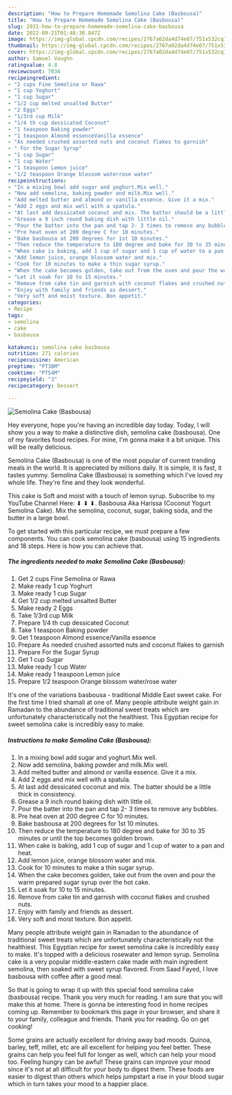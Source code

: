 ```yaml
---
description: "How to Prepare Homemade Semolina Cake (Basbousa)"
title: "How to Prepare Homemade Semolina Cake (Basbousa)"
slug: 2931-how-to-prepare-homemade-semolina-cake-basbousa
date: 2022-09-21T01:48:30.847Z
image: https://img-global.cpcdn.com/recipes/2767a02da4d74e07/751x532cq70/semolina-cake-basbousa-recipe-main-photo.jpg
thumbnail: https://img-global.cpcdn.com/recipes/2767a02da4d74e07/751x532cq70/semolina-cake-basbousa-recipe-main-photo.jpg
cover: https://img-global.cpcdn.com/recipes/2767a02da4d74e07/751x532cq70/semolina-cake-basbousa-recipe-main-photo.jpg
author: Samuel Vaughn
ratingvalue: 4.8
reviewcount: 7034
recipeingredient:
- "2 cups Fine Semolina or Rawa"
- "1 cup Yoghurt"
- "1 cup Sugar"
- "1/2 cup melted unsalted Butter"
- "2 Eggs"
- "1/3rd cup Milk"
- "1/4 th cup dessicated Coconut"
- "1 teaspoon Baking powder"
- "1 teaspoon Almond essenceVanilla essence"
- "As needed crushed assorted nuts and coconut flakes to garnish"
- " For the Sugar Syrup"
- "1 cup Sugar"
- "1 cup Water"
- "1 teaspoon Lemon juice"
- "1/2 teaspoon Orange blossom waterrose water"
recipeinstructions:
- "In a mixing bowl add sugar and yoghurt.Mix well."
- "Now add semolina, baking powder and milk.Mix well."
- "Add melted butter and almond or vanilla essence. Give it a mix."
- "Add 2 eggs and mix well with a spatula."
- "At last add dessicated coconut and mix. The batter should be a little thick in consistency."
- "Grease a 9 inch round baking dish with little oil."
- "Pour the batter into the pan and tap 2- 3 times to remove any bubbles."
- "Pre heat oven at 200 degree C for 10 minutes."
- "Bake basbousa at 200 degrees for 1st 10 minutes."
- "Then reduce the temperature to 180 degree and bake for 30 to 35 minutes or until the top becomes golden brown."
- "When cake is baking, add 1 cup of sugar and 1 cup of water to a pan and heat."
- "Add lemon juice, orange blossom water and mix."
- "Cook for 10 minutes to make a thin sugar syrup."
- "When the cake becomes golden, take out from the oven and pour the warm prepared sugar syrup over the hot cake."
- "Let it soak for 10 to 15 minutes."
- "Remove from cake tin and garnish with coconut flakes and crushed nuts."
- "Enjoy with family and friends as dessert."
- "Very soft and moist texture. Bon appetit."
categories:
- Recipe
tags:
- semolina
- cake
- basbousa

katakunci: semolina cake basbousa 
nutrition: 271 calories
recipecuisine: American
preptime: "PT38M"
cooktime: "PT54M"
recipeyield: "3"
recipecategory: Dessert

---
```



![Semolina Cake (Basbousa)](https://img-global.cpcdn.com/recipes/2767a02da4d74e07/751x532cq70/semolina-cake-basbousa-recipe-main-photo.jpg)

Hey everyone, hope you're having an incredible day today. Today, I will show you a way to make a distinctive dish, semolina cake (basbousa). One of my favorites food recipes. For mine, I'm gonna make it a bit unique. This will be really delicious.

Semolina Cake (Basbousa) is one of the most popular of current trending meals in the world. It is appreciated by millions daily. It is simple, it is fast, it tastes yummy. Semolina Cake (Basbousa) is something which I've loved my whole life. They're fine and they look wonderful.

This cake is Soft and moist with a touch of lemon syrup. Subscribe to my YouTube Channel Here: ⬇ ⬇ ⬇. Basbousa Aka Harissa (Coconut Yogurt Semolina Cake). Mix the semolina, coconut, sugar, baking soda, and the butter in a large bowl.


To get started with this particular recipe, we must prepare a few components. You can cook semolina cake (basbousa) using 15 ingredients and 18 steps. Here is how you can achieve that.

<!--inarticleads1-->

##### The ingredients needed to make Semolina Cake (Basbousa):

1. Get 2 cups Fine Semolina or Rawa
1. Make ready 1 cup Yoghurt
1. Make ready 1 cup Sugar
1. Get 1/2 cup melted unsalted Butter
1. Make ready 2 Eggs
1. Take 1/3rd cup Milk
1. Prepare 1/4 th cup dessicated Coconut
1. Take 1 teaspoon Baking powder
1. Get 1 teaspoon Almond essence/Vanilla essence
1. Prepare As needed crushed assorted nuts and coconut flakes to garnish
1. Prepare  For the Sugar Syrup
1. Get 1 cup Sugar
1. Make ready 1 cup Water
1. Make ready 1 teaspoon Lemon juice
1. Prepare 1/2 teaspoon Orange blossom water/rose water


It&#39;s one of the variations basbousa - traditional Middle East sweet cake. For the first time I tried shamali at one of. Many people attribute weight gain in Ramadan to the abundance of traditional sweet treats which are unfortunately characteristically not the healthiest. This Egyptian recipe for sweet semolina cake is incredibly easy to make. 

<!--inarticleads2-->

##### Instructions to make Semolina Cake (Basbousa):

1. In a mixing bowl add sugar and yoghurt.Mix well.
1. Now add semolina, baking powder and milk.Mix well.
1. Add melted butter and almond or vanilla essence. Give it a mix.
1. Add 2 eggs and mix well with a spatula.
1. At last add dessicated coconut and mix. The batter should be a little thick in consistency.
1. Grease a 9 inch round baking dish with little oil.
1. Pour the batter into the pan and tap 2- 3 times to remove any bubbles.
1. Pre heat oven at 200 degree C for 10 minutes.
1. Bake basbousa at 200 degrees for 1st 10 minutes.
1. Then reduce the temperature to 180 degree and bake for 30 to 35 minutes or until the top becomes golden brown.
1. When cake is baking, add 1 cup of sugar and 1 cup of water to a pan and heat.
1. Add lemon juice, orange blossom water and mix.
1. Cook for 10 minutes to make a thin sugar syrup.
1. When the cake becomes golden, take out from the oven and pour the warm prepared sugar syrup over the hot cake.
1. Let it soak for 10 to 15 minutes.
1. Remove from cake tin and garnish with coconut flakes and crushed nuts.
1. Enjoy with family and friends as dessert.
1. Very soft and moist texture. Bon appetit.


Many people attribute weight gain in Ramadan to the abundance of traditional sweet treats which are unfortunately characteristically not the healthiest. This Egyptian recipe for sweet semolina cake is incredibly easy to make. It&#39;s topped with a delicious rosewater and lemon syrup. Semolina cake is a very popular middle-eastern cake made with main ingredient semolina, then soaked with sweet syrup flavored. From Saad Fayed, I love basbousa with coffee after a good meal. 

So that is going to wrap it up with this special food semolina cake (basbousa) recipe. Thank you very much for reading. I am sure that you will make this at home. There is gonna be interesting food in home recipes coming up. Remember to bookmark this page in your browser, and share it to your family, colleague and friends. Thank you for reading. Go on get cooking!

Some grains are actually excellent for driving away bad moods. Quinoa, barley, teff, millet, etc are all excellent for helping you feel better. These grains can help you feel full for longer as well, which can help your mood too. Feeling hungry can be awful! These grains can improve your mood since it's not at all difficult for your body to digest them. These foods are easier to digest than others which helps jumpstart a rise in your blood sugar which in turn takes your mood to a happier place.
